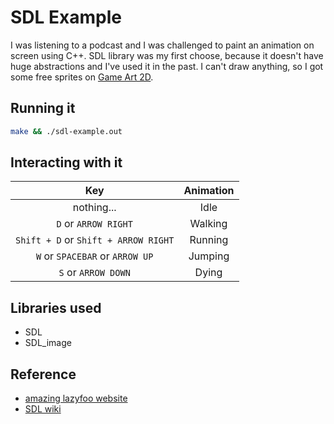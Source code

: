# SDL Example

I was listening to a podcast and I was challenged to paint an animation on screen using C++. SDL library was my first choose, because it doesn't have huge abstractions and I've used it in the past. I can't draw anything, so I got some free sprites on [Game Art 2D](https://www.gameart2d.com/freebies.html).

## Running it

```bash
make && ./sdl-example.out
```

## Interacting with it

| Key | Animation |
|:-:|:-:|
| nothing... | Idle |
| `D` or `ARROW RIGHT` | Walking |
| `Shift + D` or `Shift + ARROW RIGHT` | Running |
| `W` or `SPACEBAR` or `ARROW UP`  | Jumping |
| `S` or `ARROW DOWN` | Dying |

## Libraries used

- SDL
- SDL_image

## Reference

- [amazing lazyfoo website](https://lazyfoo.net/)
- [SDL wiki](https://wiki.libsdl.org/)
